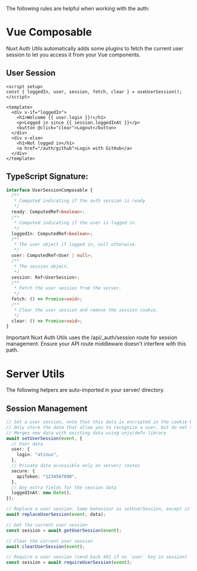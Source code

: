 The following rules are helpful when working with the auth:

# Vue Composable

Nuxt Auth Utils automatically adds some plugins to fetch the current user session to let you access it from your Vue components.

## User Session

```vue
<script setup>
const { loggedIn, user, session, fetch, clear } = useUserSession();
</script>

<template>
  <div v-if="loggedIn">
    <h1>Welcome {{ user.login }}!</h1>
    <p>Logged in since {{ session.loggedInAt }}</p>
    <button @click="clear">Logout</button>
  </div>
  <div v-else>
    <h1>Not logged in</h1>
    <a href="/auth/github">Login with GitHub</a>
  </div>
</template>
```

## TypeScript Signature:

```typescript
interface UserSessionComposable {
  /**
   * Computed indicating if the auth session is ready
   */
  ready: ComputedRef<boolean>;
  /**
   * Computed indicating if the user is logged in.
   */
  loggedIn: ComputedRef<boolean>;
  /**
   * The user object if logged in, null otherwise.
   */
  user: ComputedRef<User | null>;
  /**
   * The session object.
   */
  session: Ref<UserSession>;
  /**
   * Fetch the user session from the server.
   */
  fetch: () => Promise<void>;
  /**
   * Clear the user session and remove the session cookie.
   */
  clear: () => Promise<void>;
}
```

Important
Nuxt Auth Utils uses the /api/\_auth/session route for session management. Ensure your API route middleware doesn't interfere with this path.

# Server Utils

The following helpers are auto-imported in your server/ directory.

## Session Management

```typescript
// Set a user session, note that this data is encrypted in the cookie but can be decrypted with an API call
// Only store the data that allow you to recognize a user, but do not store sensitive data
// Merges new data with existing data using unjs/defu library
await setUserSession(event, {
  // User data
  user: {
    login: "atinux",
  },
  // Private data accessible only on server/ routes
  secure: {
    apiToken: "1234567890",
  },
  // Any extra fields for the session data
  loggedInAt: new Date(),
});

// Replace a user session. Same behaviour as setUserSession, except it does not merge data with existing data
await replaceUserSession(event, data);

// Get the current user session
const session = await getUserSession(event);

// Clear the current user session
await clearUserSession(event);

// Require a user session (send back 401 if no `user` key in session)
const session = await requireUserSession(event);
```
